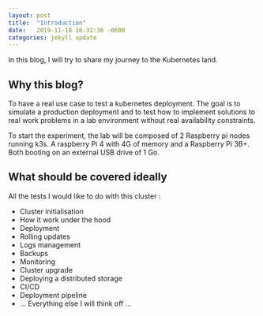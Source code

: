 ```yaml
---
layout: post
title:  "Introduction"
date:   2019-11-18 16:32:36 -0600
categories: jekyll update
---
```

In this blog, I will try to share my journey to the Kubernetes land.

## Why this blog?

To have a real use case to test a kubernetes deployment.
The goal is to simulate a production deployment and to test how to implement solutions to real work problems in a lab environment without real availability constraints.

To start the experiment, the lab will be composed of 2 Raspberry pi nodes running k3s. A raspberry Pi 4 with 4G of memory and a Raspberry Pi 3B+. Both booting on an external USB drive of 1 Go.

## What should be covered ideally

All the tests I would like to do with this cluster :

- Cluster initialisation
- How it work under the hood
- Deployment
- Rolling updates
- Logs management
- Backups
- Monitoring
- Cluster upgrade
- Deploying a distributed storage
- CI/CD
- Deployment pipeline
- ... Everything else I will think off ...
